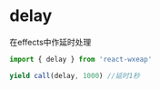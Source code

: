# delay

在effects中作延时处理

```js
import { delay } from 'react-wxeap'

yield call(delay, 1000) //延时1秒
```